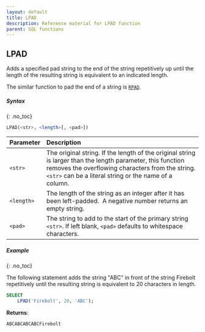 ```yaml
---
layout: default
title: LPAD
description: Reference material for LPAD function
parent: SQL functions
---
```


## LPAD

Adds a specified pad string to the end of the string repetitively up until the length of the resulting string is equivalent to an indicated length.

The similar function to pad the end of a string is [`RPAD`](./rpad.md).

##### Syntax
{: .no_toc}

```sql
​​LPAD(<str>, <length>[, <pad>])​​
```

| Parameter  | Description                                                                                                                                                                                                                 |
| :---------- | :--------------------------------------------------------------------------------------------------------------------------------------------------------------------------------------------------------------------------- |
| `<str>`    | The original string. If the length of the original string is larger than the length parameter, this function removes the overflowing characters from the string. ​ `<str>` can be a literal string or the name of a column. |
| `<length>` | The length of the string as an integer after it has been left-padded. ​ A negative number returns an empty string.                                                                                                          |
| `<pad>`    | The string to add to the start of the primary string `<str>`. If left blank, `<pad>` defaults to whitespace characters.                                                                                                     |

##### Example
{: .no_toc}

The following statement adds the string "ABC" in front of the string Firebolt repetitively until the resulting string is equivalent to 20 characters in length.

```sql
SELECT
	LPAD('Firebolt', 20, 'ABC');
```

**Returns**:

```
ABCABCABCABCFirebolt
```
